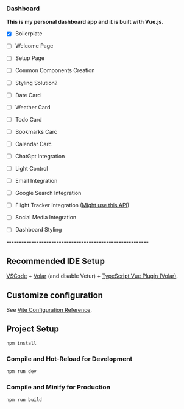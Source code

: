 ### Dashboard

**This is my personal dashboard app and it is built with Vue.js.**

- [x] Boilerplate
- [ ] Welcome Page
- [ ] Setup Page
- [ ] Common Components Creation
- [ ] Styling Solution?
- [ ] Date Card
- [ ] Weather Card
- [ ] Todo Card
- [ ] Bookmarks Carc
- [ ] Calendar Carc
- [ ] ChatGpt Integration
- [ ] Light Control
- [ ] Email Integration
- [ ] Google Search Integration
- [ ] Flight Tracker Integration ([Might use this API](https://aviationstack.com/))
- [ ] Social Media Integration
- [ ] Dashboard Styling


**---------------------------------------------------------**

## Recommended IDE Setup
[VSCode](https://code.visualstudio.com/) + [Volar](https://marketplace.visualstudio.com/items?itemName=Vue.volar) (and disable Vetur) + [TypeScript Vue Plugin (Volar)](https://marketplace.visualstudio.com/items?itemName=Vue.vscode-typescript-vue-plugin).

## Customize configuration

See [Vite Configuration Reference](https://vitejs.dev/config/).

## Project Setup

```sh
npm install
```

### Compile and Hot-Reload for Development

```sh
npm run dev
```

### Compile and Minify for Production

```sh
npm run build
```
